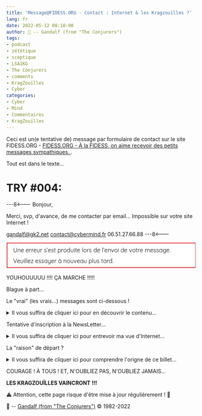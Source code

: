 ```yaml
---
title: 'Message@FIDESS.ORG - Contact : Internet & les Kragzouïlles ?'
lang: fr
date: 2022-05-12 08:10:00
author: 🧙 -- Gandalf (from "The Conjurers")
tags:
- podcast
- zététique
- sceptique
- LSA1KG
- The Conjurers
- comments
- KragZouïlles
- Cyber
categories:
- Cyber
- Mind
- Commentaires
- KragZouïlles
---
```


Ceci est un(e tentative de) message par formulaire de contact sur le site FIDESS.ORG - [FIDESS.ORG - À la FIDESS, on aime recevoir des petits messages sympathiques. ](https://fidess.org/contact/).

Tout est dans le texte...

<!-- more -->

# TRY #004:
---8<---
Bonjour,

Merci, svp, d'avance, de me contacter par email...
Impossible sur votre site Internet !

gandalf@gk2.net
contact@cybermind.fr
06.51.27.66.88
---8<---

<img src="/uploads/images/COMMENTS/SEND-KO.png">

YOUHOUUUUU !!!!
ÇA MARCHE !!!!!

Blague à part...

Le "vrai" (les vrais...) messages sont ci-dessous !

<details>
  <summary>Il vous suffira de cliquer ici pour en découvrir le contenu...</summary>

Bonjour (à nouveau),

J'ai donc descativé toutes mes protections anti traçage et anti publicités.
Elles sont nombreuses, à la fois par ma passerelle Internet de sécurisation et sur mon navigateur Internet.

Je crois qu'il y a vraiment beaucoup à dire sur  ce simple sujet, d'où ma première tentative de prise de contact (et non message, un message Internet est une protocole simple et efficace, pas un formulaire buggé, cela se nomme email...)
Vous avez dans vos dernières vidéos et grâce aux REC fait de nombreuses suggestions et constats d'échecs à possiblement améliorer !
Attention à la direction technique de ce site Internet...

L'urgence, l'état d'urgence dans lequel se trouve notre société avec les dérives et les complotismes de tout hors est une opportunité à saisir pour réellement émanciper les populations si sujette à l'asservissement...
Je ne fait pas de jugement ici, ni de critique au sens commun, mais bien un partage de mon expérience, de mon ressenti et de mon jugement tout personnelle, qui sont bien à même de par leur originalité de contribuer...
Le temps passé à formuler par des mots doit être respecter et la remise en question de la lecture doit être possible...
C'est un sujet de sens même de la communication par les réseaux...

Je garde la suite pour des échanges plus humains et directes !
Je ne sais pas si ce message partira ou aboutira, car un formulaire JS est particulièrement buggé...
Le simple contrôle des caractères accentués qui sont et forment partie de mon non peuvent simplement casser ce lien !

BREF !!!

Je recopie mon "message" précédent...
---8<---
Bonjour,

J'ai rempli hier soir un formulaire GoogleForms (dommage pour les données personnelles...!) et j'espérais recevoir une copie de mes données saisies par email...
J'ai renseigné ce formulaire avec des données et des informations particulièrement personnelle et je veux les réutiliser !

Pouvez-vous, svp, me faire suivre le contenu de ce formulaire ?

Je viens d'essayer ce matin d'y accéder à nouveau et il m'est impossible de le consulter...

J'aurai bien (plein) d'autres conseils à vous suggérer sur votre site internet, comme par exemple de partager une adresse email et non uniquement un formulaire de contact !

Edité:
Par exemple pour éviter ceci :
"Une erreur s’est produite lors de l’envoi de votre message. Veuillez essayer à nouveau plus tard."
<!>

Je n'ai pas compris pourquoi l'inscription à une newsletter n'aboutissait pas non plus à un lien, un formulaire, ou autre...

Mes suggestions (et critiques) ne sont qu'exprimées avec le soucis d'amélioration...

Dans l'attente de votre réponse,
Cordialement,
Gérald KERMA
https://CyberMind.FR
gandalf@gk2.net
06.51.27.66.88
---8<---

D'avance merci,
Cordialement,
Gérald KERMA
HTTPS://CYBERMIND.FR
gandalf@gk2.net
06.51.27.66.88

EDITE:
IDEM ERREUR!!!!

Une erreur s’est produite lors de l’envoi de votre message. Veuillez essayer à nouveau plus tard.

Démonstration récursive du problème proposé et déjà sous-entendu ou plutôt à l'origine de ma proposition de bénévolat...
Ou pas...

Un "complotiste" pourrait y voir un moyen de sélection des interlocuteurs et intervenants, mais il faudrait aussi qu'il soit en mode paranoïd et soupçonnent que les GAFAM sont derrière toutes publications Inetrnet...
Un "expert" détaillerait les API et autres mésusages classiques d'un développement non à but malveillants mais simplement d'une mal-intention fortuite ou par incompréhension technique...
Un "sceptique" pourrait soupçonner une possible et raisonnable prise de contrôle des participants et associations aux vues de les rendre inefficace et de tendre à leur inefficacité...
Un "humain" pourrait voir dans ces transformations des mots, dans ces commun, dans une tentative de contact, un message perdu dans une bouteille pleine de bruits et dans un monde socialement connectés plus que jamais perdu à lui même et à sa définition !

<img src="/uploads/images/COMMENTS/SEND-KO.png">

Résultat de ce "formulaire" (pas envie, pas aujourd'hui, de regarder et débugger le code de la page web) !

</details>

Tentative d'inscription à la NewsLetter...

<details>
  <summary>Il vous suffira de cliquer ici pour entrevoir ma vue d'Internet...</summary>

Avec mes outils de sécurisation et de protection de mes informations personnelles...
BREF, en mode #SECUBOX...

<img src="/uploads/images/COMMENTS/WHERE-LINK.png">

Sans contrôles (MODE TOUT NU) ni de cookies, ni de pub, ni de traceurs, ni de... sécurité !
Avec une grande confiance dans les GAFAM, les réseaux, les intermédiaires, INTERNET quoi !!!

<img src="/uploads/images/COMMENTS/NEWSLETTER.png">

Mais "ayez confiance", le lien doit proposer des CGU/CGV qui certainement vous (me) rassurerons...
Vous savez, peut-êter, ces "trucs" légaux, ces contrats tacitement validés implicitement acceptés et à posteriori non refutables mais aléatoirement modifiables et ultèrieurement invisibles...

C'est rigolo, non, comme un KragZouïlle verrait ici un **biais** ou une boucle, voir même une spirale...
Moi j'y vois l'habituelle **double contrainte** de ce monde non pas Schyzophrène, NON, mais Schyzophrènique !!!

</details>

La "raison" de départ ?

<details>
  <summary>Il vous suffira de cliquer ici pour comprendre l'origne de ce billet...</summary>

<img src="/uploads/images/COMMENTS/FORMS-KO.png">

J'espère tout bientôt vous partager ce contenu du formulaire très précisemment...

Presque trop intimiste...!?

À suivre...

</details>

COURAGE !
À TOUS !
ET, N'OUBLIEZ PAS, N'OUBLIEZ JAMAIS...

**LES KRAGZOUÏLLES VAINCRONT !!!**

⚠️ Attention, cette page risque d'être mise à jour régulièrement ! 👀

🧙 -- [Gandalf (from "The Conjurers")](mailto:Gandalf@Gk2.NET?subject=The%20Conjurers%20%3F) ©️ 1982-2022